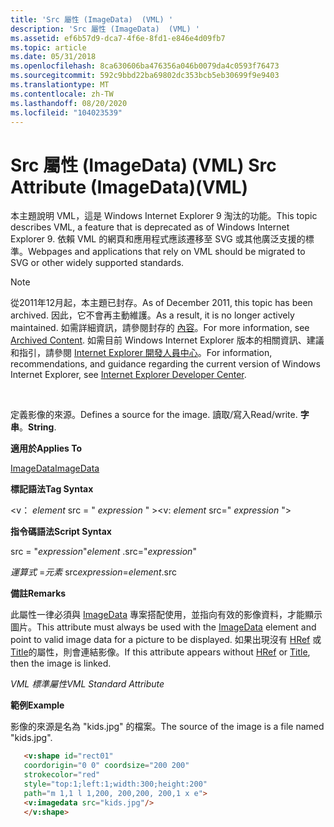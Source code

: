```yaml
---
title: 'Src 屬性 (ImageData)  (VML) '
description: 'Src 屬性 (ImageData)  (VML) '
ms.assetid: ef6b57d9-dca7-4f6e-8fd1-e846e4d09fb7
ms.topic: article
ms.date: 05/31/2018
ms.openlocfilehash: 8ca630606ba476356a046b0079da4c0593f76473
ms.sourcegitcommit: 592c9bbd22ba69802dc353bcb5eb30699f9e9403
ms.translationtype: MT
ms.contentlocale: zh-TW
ms.lasthandoff: 08/20/2020
ms.locfileid: "104023539"
---
```

# <a name="src-attribute-imagedatavml"></a><span data-ttu-id="5804e-103">Src 屬性 (ImageData)  (VML) </span><span class="sxs-lookup"><span data-stu-id="5804e-103">Src Attribute (ImageData)(VML)</span></span>

<span data-ttu-id="5804e-104">本主題說明 VML，這是 Windows Internet Explorer 9 淘汰的功能。</span><span class="sxs-lookup"><span data-stu-id="5804e-104">This topic describes VML, a feature that is deprecated as of Windows Internet Explorer 9.</span></span> <span data-ttu-id="5804e-105">依賴 VML 的網頁和應用程式應該遷移至 SVG 或其他廣泛支援的標準。</span><span class="sxs-lookup"><span data-stu-id="5804e-105">Webpages and applications that rely on VML should be migrated to SVG or other widely supported standards.</span></span>

> [!Note]  
> <span data-ttu-id="5804e-106">從2011年12月起，本主題已封存。</span><span class="sxs-lookup"><span data-stu-id="5804e-106">As of December 2011, this topic has been archived.</span></span> <span data-ttu-id="5804e-107">因此，它不會再主動維護。</span><span class="sxs-lookup"><span data-stu-id="5804e-107">As a result, it is no longer actively maintained.</span></span> <span data-ttu-id="5804e-108">如需詳細資訊，請參閱封存的 [內容](/previous-versions/windows/internet-explorer/ie-developer/)。</span><span class="sxs-lookup"><span data-stu-id="5804e-108">For more information, see [Archived Content](/previous-versions/windows/internet-explorer/ie-developer/).</span></span> <span data-ttu-id="5804e-109">如需目前 Windows Internet Explorer 版本的相關資訊、建議和指引，請參閱 [Internet Explorer 開發人員中心](https://msdn.microsoft.com/ie/)。</span><span class="sxs-lookup"><span data-stu-id="5804e-109">For information, recommendations, and guidance regarding the current version of Windows Internet Explorer, see [Internet Explorer Developer Center](https://msdn.microsoft.com/ie/).</span></span>

 

<span data-ttu-id="5804e-110">定義影像的來源。</span><span class="sxs-lookup"><span data-stu-id="5804e-110">Defines a source for the image.</span></span> <span data-ttu-id="5804e-111">讀取/寫入</span><span class="sxs-lookup"><span data-stu-id="5804e-111">Read/write.</span></span> <span data-ttu-id="5804e-112">**字串**。</span><span class="sxs-lookup"><span data-stu-id="5804e-112">**String**.</span></span>

<span data-ttu-id="5804e-113">**適用於**</span><span class="sxs-lookup"><span data-stu-id="5804e-113">**Applies To**</span></span>

[<span data-ttu-id="5804e-114">ImageData</span><span class="sxs-lookup"><span data-stu-id="5804e-114">ImageData</span></span>](msdn-online-vml-imagedata-element.md)

<span data-ttu-id="5804e-115">**標記語法**</span><span class="sxs-lookup"><span data-stu-id="5804e-115">**Tag Syntax**</span></span>

<span data-ttu-id="5804e-116"><v： *element* src = " *expression* " ></span><span class="sxs-lookup"><span data-stu-id="5804e-116"><v: *element* src=" *expression* "></span></span>

<span data-ttu-id="5804e-117">**指令碼語法**</span><span class="sxs-lookup"><span data-stu-id="5804e-117">**Script Syntax**</span></span>

<span data-ttu-id="5804e-118"> src = "*expression*"</span><span class="sxs-lookup"><span data-stu-id="5804e-118">*element* .src="*expression*"</span></span>

<span data-ttu-id="5804e-119">*運算式* =*元素* src</span><span class="sxs-lookup"><span data-stu-id="5804e-119">*expression*=*element*.src</span></span>

<span data-ttu-id="5804e-120">**備註**</span><span class="sxs-lookup"><span data-stu-id="5804e-120">**Remarks**</span></span>

<span data-ttu-id="5804e-121">此屬性一律必須與 [ImageData](msdn-online-vml-imagedata-element.md) 專案搭配使用，並指向有效的影像資料，才能顯示圖片。</span><span class="sxs-lookup"><span data-stu-id="5804e-121">This attribute must always be used with the [ImageData](msdn-online-vml-imagedata-element.md) element and point to valid image data for a picture to be displayed.</span></span> <span data-ttu-id="5804e-122">如果出現沒有 [HRef](https://www.bing.com/search?q=HRef) 或 [Title](title-attribute--imagedata--vml.md)的屬性，則會連結影像。</span><span class="sxs-lookup"><span data-stu-id="5804e-122">If this attribute appears without [HRef](https://www.bing.com/search?q=HRef) or [Title](title-attribute--imagedata--vml.md), then the image is linked.</span></span>

<span data-ttu-id="5804e-123">*VML 標準屬性*</span><span class="sxs-lookup"><span data-stu-id="5804e-123">*VML Standard Attribute*</span></span>

<span data-ttu-id="5804e-124">**範例**</span><span class="sxs-lookup"><span data-stu-id="5804e-124">**Example**</span></span>

<span data-ttu-id="5804e-125">影像的來源是名為 "kids.jpg" 的檔案。</span><span class="sxs-lookup"><span data-stu-id="5804e-125">The source of the image is a file named "kids.jpg".</span></span>


```HTML
   <v:shape id="rect01"
   coordorigin="0 0" coordsize="200 200"
   strokecolor="red"
   style="top:1;left:1;width:300;height:200"
   path="m 1,1 l 1,200, 200,200, 200,1 x e">
   <v:imagedata src="kids.jpg"/>
   </v:shape>
```



 

 